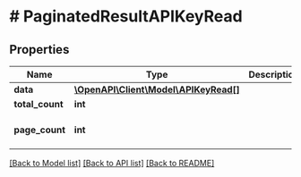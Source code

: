 # # PaginatedResultAPIKeyRead

## Properties

Name | Type | Description | Notes
------------ | ------------- | ------------- | -------------
**data** | [**\OpenAPI\Client\Model\APIKeyRead[]**](APIKeyRead.md) |  |
**total_count** | **int** |  |
**page_count** | **int** |  | [optional] [default to 0]

[[Back to Model list]](../../README.md#models) [[Back to API list]](../../README.md#endpoints) [[Back to README]](../../README.md)

